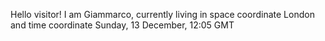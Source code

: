 Hello visitor! I am Giammarco, currently living in space coordinate London and time coordinate Sunday, 13 December, 12:05 GMT
